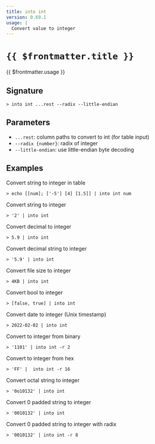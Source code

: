 ```yaml
---
title: into int
version: 0.69.1
usage: |
  Convert value to integer
---
```


# <code>{{ $frontmatter.title }}</code>

<div style='white-space: pre-wrap;'>{{ $frontmatter.usage }}</div>

## Signature

```> into int ...rest --radix --little-endian```

## Parameters

 -  `...rest`: column paths to convert to int (for table input)
 -  `--radix {number}`: radix of integer
 -  `--little-endian`: use little-endian byte decoding

## Examples

Convert string to integer in table
```shell
> echo [[num]; ['-5'] [4] [1.5]] | into int num
```

Convert string to integer
```shell
> '2' | into int
```

Convert decimal to integer
```shell
> 5.9 | into int
```

Convert decimal string to integer
```shell
> '5.9' | into int
```

Convert file size to integer
```shell
> 4KB | into int
```

Convert bool to integer
```shell
> [false, true] | into int
```

Convert date to integer (Unix timestamp)
```shell
> 2022-02-02 | into int
```

Convert to integer from binary
```shell
> '1101' | into int -r 2
```

Convert to integer from hex
```shell
> 'FF' |  into int -r 16
```

Convert octal string to integer
```shell
> '0o10132' | into int
```

Convert 0 padded string to integer
```shell
> '0010132' | into int
```

Convert 0 padded string to integer with radix
```shell
> '0010132' | into int -r 8
```
